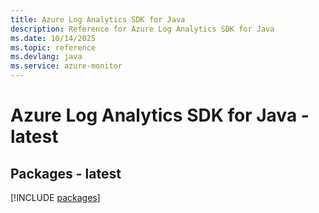 ```yaml
---
title: Azure Log Analytics SDK for Java
description: Reference for Azure Log Analytics SDK for Java
ms.date: 10/14/2025
ms.topic: reference
ms.devlang: java
ms.service: azure-monitor
---
```

# Azure Log Analytics SDK for Java - latest
## Packages - latest
[!INCLUDE [packages](log-analytics-index.md)]